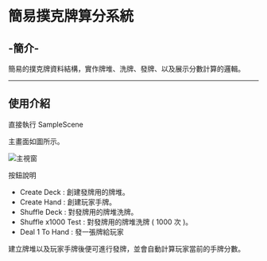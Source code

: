 # 簡易撲克牌算分系統

## -簡介-
簡易的撲克牌資料結構，實作牌堆、洗牌、發牌、以及展示分數計算的邏輯。

---

## 使用介紹
直接執行 SampleScene

主畫面如圖所示。

![主視窗](https://i.ibb.co/LhWtbKB/DemoPNG.png)

按鈕說明

- Create Deck : 創建發牌用的牌堆。
- Create Hand : 創建玩家手牌。
- Shuffle Deck : 對發牌用的牌堆洗牌。
- Shuffle x1000 Test : 對發牌用的牌堆洗牌 ( 1000 次 )。
- Deal 1 To Hand : 發一張牌給玩家

建立牌堆以及玩家手牌後便可進行發牌，並會自動計算玩家當前的手牌分數。

